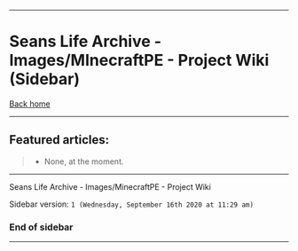 
***

# Seans Life Archive - Images/MInecraftPE - Project Wiki (Sidebar)

[Back home](https://github.com/seanpm2001/SeansLifeArchive_Images_MinecraftPE/wiki/)

***

## Featured articles:

> * None, at the moment.

***

Seans Life Archive - Images/MinecraftPE - Project Wiki

Sidebar version: `1 (Wednesday, September 16th 2020 at 11:29 am)`

### End of sidebar

***
